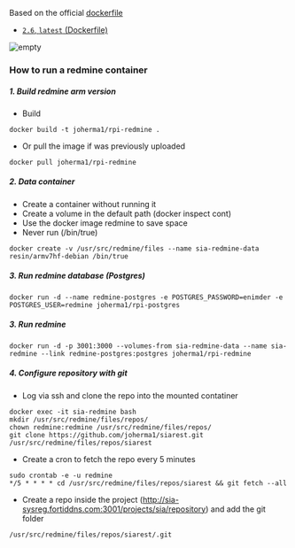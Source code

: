 Based on the official [dockerfile](https://github.com/docker-library/redmine/blob/master/2.6/Dockerfile)
* [`2.6`, `latest` (Dockerfile)](https://github.com/joherma1/sia-ci/blob/master/redmine/Dockerfile)

![empty](http://cdn.shopify.com/s/files/1/0279/1227/t/5/assets/highsnobiety-logo-badge-white.svg?75070636155751373 "empty")


### How to run a redmine container

##### 1. Build redmine arm version
  * Build  
  ```
  docker build -t joherma1/rpi-redmine .
  ```
  * Or pull the image if was previously uploaded   
  ```
  docker pull joherma1/rpi-redmine
  ```

##### 2. Data container
  * Create a container without running it
  * Create a volume in the default path (docker inspect cont)
  * Use the docker image redmine to save space
  * Never run (/bin/true)   
  ```
 docker create -v /usr/src/redmine/files --name sia-redmine-data resin/armv7hf-debian /bin/true 
  ```


##### 3. Run redmine database (Postgres)
```
docker run -d --name redmine-postgres -e POSTGRES_PASSWORD=enimder -e POSTGRES_USER=redmine joherma1/rpi-postgres
```

##### 3. Run redmine 
```
docker run -d -p 3001:3000 --volumes-from sia-redmine-data --name sia-redmine --link redmine-postgres:postgres joherma1/rpi-redmine
```

##### 4. Configure repository with git
  * Log via ssh and clone the repo into the mounted contatiner
  ```
docker exec -it sia-redmine bash
mkdir /usr/src/redmine/files/repos/
chown redmine:redmine /usr/src/redmine/files/repos/
git clone https://github.com/joherma1/siarest.git /usr/src/redmine/files/repos/siarest
```
  * Create a cron to fetch the repo every 5 minutes
  ```
sudo crontab -e -u redmine
*/5 * * * * cd /usr/src/redmine/files/repos/siarest && git fetch --all
```
  * Create a repo inside the project (http://sia-sysreg.fortiddns.com:3001/projects/sia/repository) and add the git folder
  ```
/usr/src/redmine/files/repos/siarest/.git
```

